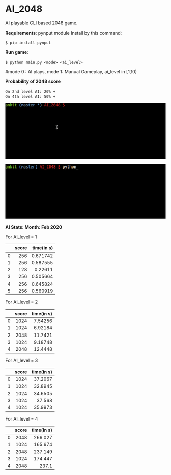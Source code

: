 # AI_2048
AI playable CLI based 2048 game.

**Requirements**: pynput module
Install by this command:

    $ pip install pynput

**Run game**:

    $ python main.py <mode> <ai_level>   

#mode 0 : AI plays, mode 1: Manual Gameplay, ai_level in [1,10)

**Probability of 2048 score**

    On 2nd level AI: 20% +
    On 4th level AI: 50% +

![](https://github.com/vicrobot/AI_2048/blob/master/2048_4.gif)

![](https://github.com/vicrobot/AI_2048/blob/master/2048.gif)

**AI Stats: Month: Feb 2020**

For AI_level = 1

|    |   score |   time(in s) |
|---:|--------:|-------------:|
|  0 |     256 |     0.671742 |
|  1 |     256 |     0.587555 |
|  2 |     128 |     0.22611  |
|  3 |     256 |     0.505664 |
|  4 |     256 |     0.645824 |
|  5 |     256 |     0.560919 |


For AI_level = 2

|    |   score |   time(in s) |
|---:|--------:|-------------:|
|  0 |    1024 |      7.54256 |
|  1 |    1024 |      6.92184 |
|  2 |    2048 |     11.7421  |
|  3 |    1024 |      9.18748 |
|  4 |    2048 |     12.4448  |


For AI_level = 3

|    |   score |   time(in s) |
|---:|--------:|-------------:|
|  0 |    1024 |      37.2067 |
|  1 |    1024 |      32.8945 |
|  2 |    1024 |      34.6505 |
|  3 |    1024 |      37.568  |
|  4 |    1024 |      35.9973 |


For AI_level = 4


|    |   score |   time(in s) |
|---:|--------:|-------------:|
|  0 |    2048 |      266.027 |
|  1 |    1024 |      165.674 |
|  2 |    2048 |      237.149 |
|  3 |    1024 |      174.447 |
|  4 |    2048 |      237.1   |
